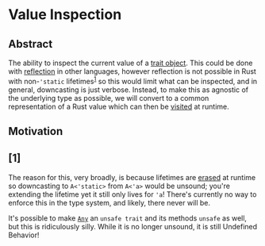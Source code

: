 # Value Inspection

## Abstract

<!-- markdownlint-disable MD033 -->

The ability to inspect the current value of a [trait object](https://doc.rust-lang.org/nightly/book/ch17-02-trait-objects.html).
This could be done with [reflection](https://en.wikipedia.org/wiki/Reflective_programming)
in other languages, however reflection is not possible in Rust with
non-`'static` lifetimes<sup>[1](#1)</sup> so this would limit what can be
inspected, and in general, downcasting is just verbose. Instead, to make this as
agnostic of the underlying type as possible, we will convert to a common
representation of a Rust value which can then be [visited](https://en.wikipedia.org/wiki/Visitor_pattern)
at runtime.

<!-- markdownlint-enable MD033 -->

## Motivation

## [1]

The reason for this, very broadly, is because lifetimes are [erased](https://doc.rust-lang.org/nightly/nightly-rustc/rustc_middle/ty/type.RegionKind.html#variant.ReErased)
at runtime so downcasting to `A<'static>` from `A<'a>` would be unsound; you're
extending the lifetime yet it still only lives for `'a`! There's currently no
way to enforce this in the type system, and likely, there never will be.

It's possible to make [`Any`](https://doc.rust-lang.org/nightly/std/any/trait.Any.html)
an `unsafe trait` and its methods `unsafe` as well, but this is ridiculously
silly. While it is no longer unsound, it is still Undefined Behavior!
